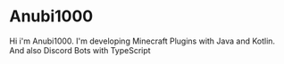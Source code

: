 # Anubi1000
Hi i'm Anubi1000. I'm developing Minecraft Plugins with Java and Kotlin. And also Discord Bots with TypeScript
